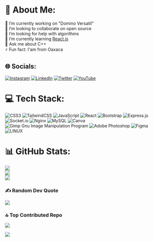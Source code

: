 # 💫 About Me:
🔭 I’m currently working on "Domino Versatil"<br>
👯 I’m looking to collaborate on open source<br>
🤝 I’m looking for help with algorithms<br>
🌱 I’m currently learning [React.js](https://es.react.dev/)<br>
💬 Ask me about C++<br>
⚡ Fun fact: I'am from Oaxaca


## 🌐 Socials:
[![Instagram](https://img.shields.io/badge/Instagram-%23E4405F.svg?logo=Instagram&logoColor=white)](https://www.instagram.com/_fernando_mauro_/) [![LinkedIn](https://img.shields.io/badge/LinkedIn-%230077B5.svg?logo=linkedin&logoColor=white)](https://www.linkedin.com/in/fernando-mauro/) [![Twitter](https://img.shields.io/badge/Twitter-%231DA1F2.svg?logo=Twitter&logoColor=white)](https://twitter.com/fernandomauro_) [![YouTube](https://img.shields.io/badge/YouTube-%23FF0000.svg?logo=YouTube&logoColor=white)](https://www.youtube.com/channel/UC2CmZ5ILc_loKgrNT3BuE6w) 

# 💻 Tech Stack:
![CSS3](https://img.shields.io/badge/css3-%231572B6.svg?style=for-the-badge&logo=css3&logoColor=white) ![TailwindCSS](https://img.shields.io/badge/tailwindcss-%2338B2AC.svg?style=for-the-badge&logo=tailwind-css&logoColor=white) ![JavaScript](https://img.shields.io/badge/javascript-%23323330.svg?style=for-the-badge&logo=javascript&logoColor=%23F7DF1E) ![React](https://img.shields.io/badge/react-%2320232a.svg?style=for-the-badge&logo=react&logoColor=%2361DAFB) ![Bootstrap](https://img.shields.io/badge/bootstrap-%23563D7C.svg?style=for-the-badge&logo=bootstrap&logoColor=white) ![Express.js](https://img.shields.io/badge/express.js-%23404d59.svg?style=for-the-badge&logo=express&logoColor=%2361DAFB) ![Socket.io](https://img.shields.io/badge/Socket.io-black?style=for-the-badge&logo=socket.io&badgeColor=010101) ![Nginx](https://img.shields.io/badge/nginx-%23009639.svg?style=for-the-badge&logo=nginx&logoColor=white) ![MySQL](https://img.shields.io/badge/mysql-%2300f.svg?style=for-the-badge&logo=mysql&logoColor=white) ![Canva](https://img.shields.io/badge/Canva-%2300C4CC.svg?style=for-the-badge&logo=Canva&logoColor=white) ![Gimp Gnu Image Manipulation Program](https://img.shields.io/badge/Gimp-657D8B?style=for-the-badge&logo=gimp&logoColor=FFFFFF) ![Adobe Photoshop](https://img.shields.io/badge/adobephotoshop-%2331A8FF.svg?style=for-the-badge&logo=adobephotoshop&logoColor=white) 	![Figma](https://img.shields.io/badge/figma-%23F24E1E.svg?style=for-the-badge&logo=figma&logoColor=white) ![LINUX](https://img.shields.io/badge/Linux-FCC624?style=for-the-badge&logo=linux&logoColor=black)
# 📊 GitHub Stats:
![](https://github-readme-stats.vercel.app/api?username=Fernando-Mauro&theme=dark&hide_border=false&include_all_commits=true&count_private=true)<br/>
![](https://github-readme-streak-stats.herokuapp.com/?user=Fernando-Mauro&theme=dark&hide_border=false)<br/>
![](https://github-readme-stats.vercel.app/api/top-langs/?username=Fernando-Mauro&theme=dark&hide_border=false&include_all_commits=true&count_private=true&layout=compact)

<!--START_SECTION:waka-->

<!--END_SECTION:waka-->

### ✍️ Random Dev Quote
![](https://quotes-github-readme.vercel.app/api?type=horizontal&theme=radical)

### 🔝 Top Contributed Repo
![](https://github-contributor-stats.vercel.app/api?username=Fernando-Mauro&limit=5&theme=dark&combine_all_yearly_contributions=true)

[![](https://visitcount.itsvg.in/api?id=Fernando-Mauro&icon=0&color=0)](https://visitcount.itsvg.in)